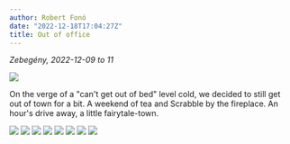 ```yaml
---
author: Robert Fonó
date: "2022-12-18T17:04:27Z"
title: Out of office
---
```


_Zebegény, 2022-12-09 to 11_

![](FRP27187.JPG)

On the verge of a "can't get out of bed" level cold, we decided to still get out of town for a bit. A weekend of tea and Scrabble by the fireplace. An hour's drive away, a little fairytale-town.

![](FRP27183.JPG)
![](FRP27186.JPG)
![](FRP27191.JPG)
![](FRP27196.JPG)
![](FRP27200.JPG)
![](FRP27203.JPG)
![](FRP27207.JPG)
![](FRP27227.JPG)